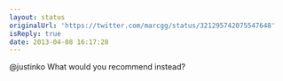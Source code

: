 ```yaml
---
layout: status
originalUrl: 'https://twitter.com/marcgg/status/321295742075547648'
isReply: true
date: 2013-04-08 16:17:28
---
```


@justinko What would you recommend instead?

